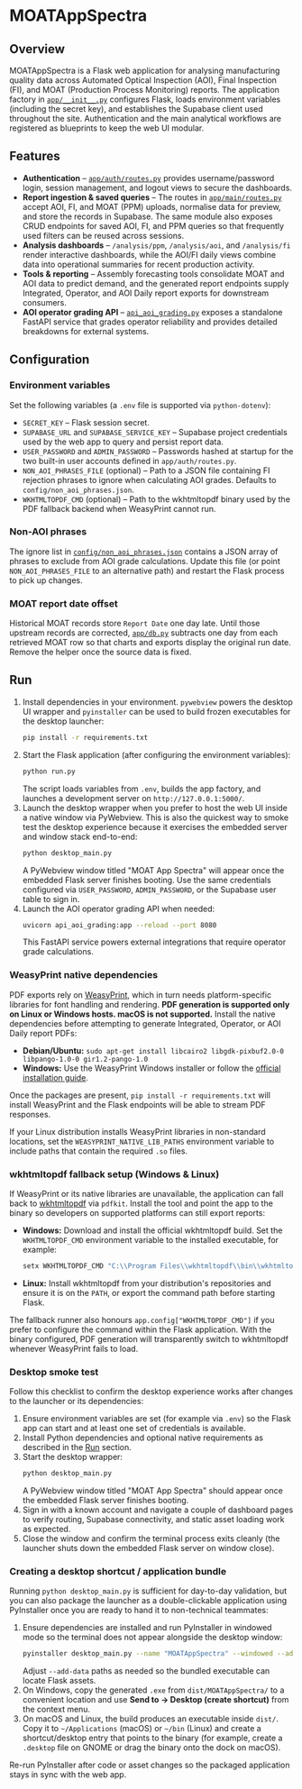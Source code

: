 # MOATAppSpectra

## Overview
MOATAppSpectra is a Flask web application for analysing manufacturing quality
data across Automated Optical Inspection (AOI), Final Inspection (FI), and MOAT
(Production Process Monitoring) reports. The application factory in
[`app/__init__.py`](app/__init__.py) configures Flask, loads environment
variables (including the secret key), and establishes the Supabase client used
throughout the site. Authentication and the main analytical workflows are
registered as blueprints to keep the web UI modular.

## Features
- **Authentication** – [`app/auth/routes.py`](app/auth/routes.py) provides
  username/password login, session management, and logout views to secure the
  dashboards.
- **Report ingestion & saved queries** – The routes in
  [`app/main/routes.py`](app/main/routes.py) accept AOI, FI, and MOAT (PPM)
  uploads, normalise data for preview, and store the records in Supabase. The
  same module also exposes CRUD endpoints for saved AOI, FI, and PPM queries so
  that frequently used filters can be reused across sessions.
- **Analysis dashboards** – `/analysis/ppm`, `/analysis/aoi`, and `/analysis/fi`
  render interactive dashboards, while the AOI/FI daily views combine data into
  operational summaries for recent production activity.
- **Tools & reporting** – Assembly forecasting tools consolidate MOAT and AOI
  data to predict demand, and the generated report endpoints supply Integrated,
  Operator, and AOI Daily report exports for downstream consumers.
- **AOI operator grading API** – [`api_aoi_grading.py`](api_aoi_grading.py)
  exposes a standalone FastAPI service that grades operator reliability and
  provides detailed breakdowns for external systems.

## Configuration
### Environment variables
Set the following variables (a `.env` file is supported via `python-dotenv`):

- `SECRET_KEY` – Flask session secret.
- `SUPABASE_URL` and `SUPABASE_SERVICE_KEY` – Supabase project credentials used
  by the web app to query and persist report data.
- `USER_PASSWORD` and `ADMIN_PASSWORD` – Passwords hashed at startup for the two
  built-in user accounts defined in `app/auth/routes.py`.
- `NON_AOI_PHRASES_FILE` (optional) – Path to a JSON file containing FI rejection
  phrases to ignore when calculating AOI grades. Defaults to
  `config/non_aoi_phrases.json`.
- `WKHTMLTOPDF_CMD` (optional) – Path to the wkhtmltopdf binary used by the PDF
  fallback backend when WeasyPrint cannot run.

### Non-AOI phrases
The ignore list in [`config/non_aoi_phrases.json`](config/non_aoi_phrases.json)
contains a JSON array of phrases to exclude from AOI grade calculations. Update
this file (or point `NON_AOI_PHRASES_FILE` to an alternative path) and restart
the Flask process to pick up changes.

### MOAT report date offset
Historical MOAT records store `Report Date` one day late. Until those upstream
records are corrected, [`app/db.py`](app/db.py) subtracts one day from each
retrieved MOAT row so that charts and exports display the original run date.
Remove the helper once the source data is fixed.

## Run
1. Install dependencies in your environment. `pywebview` powers the desktop UI
   wrapper and `pyinstaller` can be used to build frozen executables for the
   desktop launcher:
   ```bash
   pip install -r requirements.txt
   ```
2. Start the Flask application (after configuring the environment variables):
   ```bash
   python run.py
   ```
   The script loads variables from `.env`, builds the app factory, and launches a
   development server on `http://127.0.0.1:5000/`.
3. Launch the desktop wrapper when you prefer to host the web UI inside a
   native window via PyWebview. This is also the quickest way to smoke test the
   desktop experience because it exercises the embedded server and window stack
   end-to-end:
   ```bash
   python desktop_main.py
   ```
   A PyWebview window titled "MOAT App Spectra" will appear once the embedded
   Flask server finishes booting. Use the same credentials configured via
   `USER_PASSWORD`, `ADMIN_PASSWORD`, or the Supabase user table to sign in.
4. Launch the AOI operator grading API when needed:
   ```bash
   uvicorn api_aoi_grading:app --reload --port 8080
   ```
   This FastAPI service powers external integrations that require operator grade
   calculations.

### WeasyPrint native dependencies
PDF exports rely on [WeasyPrint](https://weasyprint.org/), which in turn needs
platform-specific libraries for font handling and rendering. **PDF generation is
supported only on Linux or Windows hosts. macOS is not supported.** Install the
native dependencies before attempting to generate Integrated, Operator, or AOI
Daily report PDFs:

- **Debian/Ubuntu:** `sudo apt-get install libcairo2 libgdk-pixbuf2.0-0 libpango-1.0-0 gir1.2-pango-1.0`
- **Windows:** Use the WeasyPrint Windows installer or follow the
  [official installation guide](https://doc.courtbouillon.org/weasyprint/stable/first_steps.html#windows).

Once the packages are present, `pip install -r requirements.txt` will install
WeasyPrint and the Flask endpoints will be able to stream PDF responses.

If your Linux distribution installs WeasyPrint libraries in non-standard
locations, set the `WEASYPRINT_NATIVE_LIB_PATHS` environment variable to include
paths that contain the required `.so` files.

### wkhtmltopdf fallback setup (Windows & Linux)
If WeasyPrint or its native libraries are unavailable, the application can fall
back to [wkhtmltopdf](https://wkhtmltopdf.org/) via `pdfkit`. Install the tool
and point the app to the binary so developers on supported platforms can still
export reports:

- **Windows:** Download and install the official wkhtmltopdf build. Set the
  `WKHTMLTOPDF_CMD` environment variable to the installed executable, for
  example:

  ```powershell
  setx WKHTMLTOPDF_CMD "C:\\Program Files\\wkhtmltopdf\\bin\\wkhtmltopdf.exe"
  ```

- **Linux:** Install wkhtmltopdf from your distribution's repositories and
  ensure it is on the `PATH`, or export the command path before starting Flask.

The fallback runner also honours `app.config["WKHTMLTOPDF_CMD"]` if you prefer
to configure the command within the Flask application. With the binary
configured, PDF generation will transparently switch to wkhtmltopdf whenever
WeasyPrint fails to load.

### Desktop smoke test
Follow this checklist to confirm the desktop experience works after changes to
the launcher or its dependencies:

1. Ensure environment variables are set (for example via `.env`) so the Flask
   app can start and at least one set of credentials is available.
2. Install Python dependencies and optional native requirements as described in
   the [Run](#run) section.
3. Start the desktop wrapper:
   ```bash
   python desktop_main.py
   ```
   A PyWebview window titled "MOAT App Spectra" should appear once the embedded
   Flask server finishes booting.
4. Sign in with a known account and navigate a couple of dashboard pages to
   verify routing, Supabase connectivity, and static asset loading work as
   expected.
5. Close the window and confirm the terminal process exits cleanly (the launcher
   shuts down the embedded Flask server on window close).

### Creating a desktop shortcut / application bundle
Running `python desktop_main.py` is sufficient for day-to-day validation, but
you can also package the launcher as a double-clickable application using
PyInstaller once you are ready to hand it to non-technical teammates:

1. Ensure dependencies are installed and run PyInstaller in windowed mode so the
   terminal does not appear alongside the desktop window:
   ```bash
   pyinstaller desktop_main.py --name "MOATAppSpectra" --windowed --add-data "static:static" --add-data "templates:templates"
   ```
   Adjust `--add-data` paths as needed so the bundled executable can locate
   Flask assets.
2. On Windows, copy the generated `.exe` from `dist/MOATAppSpectra/` to a
   convenient location and use **Send to → Desktop (create shortcut)** from the
   context menu.
3. On macOS and Linux, the build produces an executable inside `dist/`. Copy it
   to `~/Applications` (macOS) or `~/bin` (Linux) and create a shortcut/desktop
   entry that points to the binary (for example, create a `.desktop` file on
   GNOME or drag the binary onto the dock on macOS).

Re-run PyInstaller after code or asset changes so the packaged application stays
in sync with the web app.
